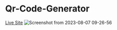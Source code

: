 # Qr-Code-Generator
[Live Site](https://qr-generator-sai.netlify.app/)
![Screenshot from 2023-08-07 09-26-56](https://github.com/SAI127001/Qr-Code-Generator/assets/109673842/5eea52dd-af90-4510-9da4-e74edab8e84a)
